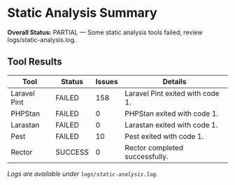# Static Analysis Summary

**Overall Status:** PARTIAL — Some static analysis tools failed; review logs/static-analysis.log.

## Tool Results
| Tool | Status | Issues | Details |
|------|--------|--------|---------|
| Laravel Pint | FAILED | 158 | Laravel Pint exited with code 1. |
| PHPStan | FAILED | 0 | PHPStan exited with code 1. |
| Larastan | FAILED | 0 | Larastan exited with code 1. |
| Pest | FAILED | 10 | Pest exited with code 1. |
| Rector | SUCCESS | 0 | Rector completed successfully. |

_Logs are available under `logs/static-analysis.log`._

